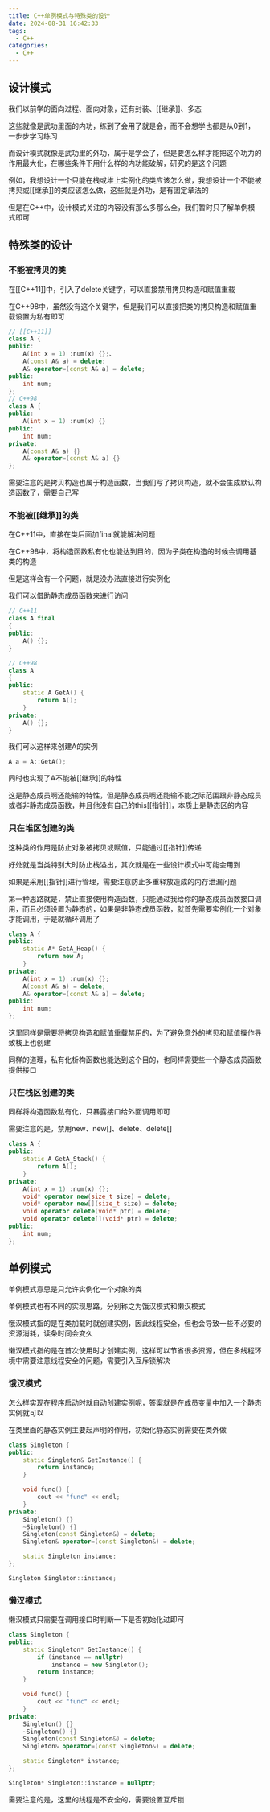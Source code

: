 ```yaml
---
title: C++单例模式与特殊类的设计
date: 2024-08-31 16:42:33
tags:
  - C++
categories:
  - C++
---
```


## 设计模式

我们以前学的面向过程、面向对象，还有封装、[[继承]]、多态

这些就像是武功里面的内功，练到了会用了就是会，而不会想学也都是从0到1，一步步学习练习

而设计模式就像是武功里的外功，属于是学会了，但是要怎么样才能把这个功力的作用最大化，在哪些条件下用什么样的内功能破解，研究的是这个问题

例如，我想设计一个只能在栈或堆上实例化的类应该怎么做，我想设计一个不能被拷贝或[[继承]]的类应该怎么做，这些就是外功，是有固定章法的

但是在C++中，设计模式关注的内容没有那么多那么全，我们暂时只了解单例模式即可

## 特殊类的设计

### 不能被拷贝的类

在[[C++11]]中，引入了delete关键字，可以直接禁用拷贝构造和赋值重载

在C++98中，虽然没有这个关键字，但是我们可以直接把类的拷贝构造和赋值重载设置为私有即可

```cpp
// [[C++11]]
class A {
public:
	A(int x = 1) :num(x) {};、
	A(const A& a) = delete;
	A& operator=(const A& a) = delete;
public:
	int num;
};
// C++98
class A {
public:
	A(int x = 1) :num(x) {}
public:
	int num;
private:
	A(const A& a) {}
	A& operator=(const A& a) {}
};
```

需要注意的是拷贝构造也属于构造函数，当我们写了拷贝构造，就不会生成默认构造函数了，需要自己写

### 不能被[[继承]]的类

在C++11中，直接在类后面加final就能解决问题

在C++98中，将构造函数私有化也能达到目的，因为子类在构造的时候会调用基类的构造

但是这样会有一个问题，就是没办法直接进行实例化

我们可以借助静态成员函数来进行访问

```cpp
// C++11
class A final
{
public:
    A() {};
}

// C++98
class A
{
public:
    static A GetA() {
        return A();
    }
private:
    A() {};
}
```

我们可以这样来创建A的实例

```cpp
A a = A::GetA();
```

同时也实现了A不能被[[继承]]的特性

这是静态成员啊还能输的特性，但是静态成员啊还能输不能之际范围跟非静态成员或者非静态成员函数，并且他没有自己的this[[指针]]，本质上是静态区的内容

### 只在堆区创建的类

这种类的作用是防止对象被拷贝或赋值，只能通过[[指针]]传递

好处就是当类特别大时防止栈溢出，其次就是在一些设计模式中可能会用到

如果是采用[[指针]]进行管理，需要注意防止多重释放造成的内存泄漏问题

第一种思路就是，禁止直接使用构造函数，只能通过我给你的静态成员函数接口调用，而且必须设置为静态的，如果是非静态成员函数，就首先需要实例化一个对象才能调用，于是就循环调用了

```cpp
class A {
public:
	static A* GetA_Heap() {
		return new A;
	}
private:
	A(int x = 1) :num(x) {};
	A(const A& a) = delete;
	A& operator=(const A& a) = delete;
public:
	int num;
};
```

这里同样是需要将拷贝构造和赋值重载禁用的，为了避免意外的拷贝和赋值操作导致栈上也创建

同样的道理，私有化析构函数也能达到这个目的，也同样需要些一个静态成员函数提供接口

### 只在栈区创建的类

同样将构造函数私有化，只暴露接口给外面调用即可

需要注意的是，禁用new、new[]、delete、delete[]

```cpp
class A {
public:
	static A GetA_Stack() {
		return A();
	}
private:
	A(int x = 1) :num(x) {};
	void* operator new(size_t size) = delete;
	void* operator new[](size_t size) = delete;
	void operator delete(void* ptr) = delete;
	void operator delete[](void* ptr) = delete;
public:
	int num;
};
```

## 单例模式

单例模式意思是只允许实例化一个对象的类

单例模式也有不同的实现思路，分别称之为饿汉模式和懒汉模式

饿汉模式指的是在类加载时就创建实例，因此线程安全，但也会导致一些不必要的资源消耗，读条时间会变久

懒汉模式指的是在首次使用时才创建实例，这样可以节省很多资源，但在多线程环境中需要注意线程安全的问题，需要引入互斥锁解决

### 饿汉模式

怎么样实现在程序启动时就自动创建实例呢，答案就是在成员变量中加入一个静态实例就可以

在类里面的静态实例主要起声明的作用，初始化静态实例需要在类外做

```cpp
class Singleton {
public:
	static Singleton& GetInstance() {
		return instance;
	}

	void func() {
		cout << "func" << endl;
	}
private:
	Singleton() {}
	~Singleton() {}
	Singleton(const Singleton&) = delete;
	Singleton& operator=(const Singleton&) = delete;

	static Singleton instance;
};

Singleton Singleton::instance;
```

### 懒汉模式

懒汉模式只需要在调用接口时判断一下是否初始化过即可

```cpp
class Singleton {
public:
	static Singleton* GetInstance() {
		if (instance == nullptr)
			instance = new Singleton();
		return instance;
	}

	void func() {
		cout << "func" << endl;
	}
private:
	Singleton() {}
	~Singleton() {}
	Singleton(const Singleton&) = delete;
	Singleton& operator=(const Singleton&) = delete;

	static Singleton* instance;
};

Singleton* Singleton::instance = nullptr;
```

需要注意的是，这里的线程是不安全的，需要设置互斥锁
